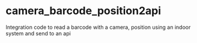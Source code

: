 # camera_barcode_position2api
Integration code to read a barcode with a camera, position using an indoor system and send to an api
